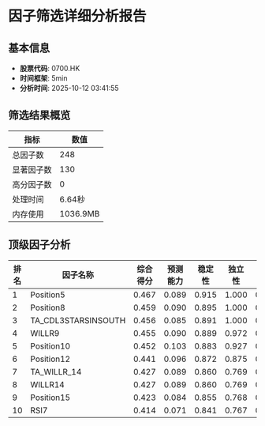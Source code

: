 # 因子筛选详细分析报告

## 基本信息
- **股票代码**: 0700.HK
- **时间框架**: 5min
- **分析时间**: 2025-10-12 03:41:55

## 筛选结果概览
| 指标 | 数值 |
|------|------|
| 总因子数 | 248 |
| 显著因子数 | 130 |
| 高分因子数 | 0 |
| 处理时间 | 6.64秒 |
| 内存使用 | 1036.9MB |

## 顶级因子分析
| 排名 | 因子名称 | 综合得分 | 预测能力 | 稳定性 | 独立性 | 实用性 |
|------|----------|----------|----------|--------|--------|--------|
| 1 | Position5 | 0.467 | 0.089 | 0.915 | 1.000 | 0.000 |
| 2 | Position8 | 0.459 | 0.090 | 0.895 | 1.000 | 0.000 |
| 3 | TA_CDL3STARSINSOUTH | 0.456 | 0.085 | 0.891 | 1.000 | 0.000 |
| 4 | WILLR9 | 0.455 | 0.090 | 0.889 | 0.972 | 0.000 |
| 5 | Position10 | 0.452 | 0.103 | 0.883 | 0.927 | 0.000 |
| 6 | Position12 | 0.441 | 0.096 | 0.872 | 0.875 | 0.000 |
| 7 | TA_WILLR_14 | 0.427 | 0.089 | 0.860 | 0.769 | 0.000 |
| 8 | WILLR14 | 0.427 | 0.089 | 0.860 | 0.769 | 0.000 |
| 9 | Position15 | 0.423 | 0.084 | 0.855 | 0.768 | 0.000 |
| 10 | RSI7 | 0.414 | 0.071 | 0.841 | 0.767 | 0.000 |
